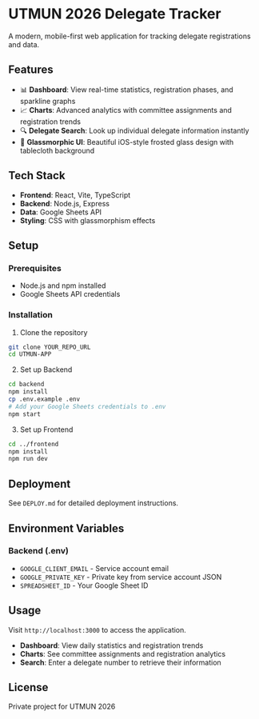 # UTMUN 2026 Delegate Tracker

A modern, mobile-first web application for tracking delegate registrations and data.

## Features

- 📊 **Dashboard**: View real-time statistics, registration phases, and sparkline graphs
- 📈 **Charts**: Advanced analytics with committee assignments and registration trends
- 🔍 **Delegate Search**: Look up individual delegate information instantly
- 🎨 **Glassmorphic UI**: Beautiful iOS-style frosted glass design with tablecloth background

## Tech Stack

- **Frontend**: React, Vite, TypeScript
- **Backend**: Node.js, Express
- **Data**: Google Sheets API
- **Styling**: CSS with glassmorphism effects

## Setup

### Prerequisites

- Node.js and npm installed
- Google Sheets API credentials

### Installation

1. Clone the repository
```bash
git clone YOUR_REPO_URL
cd UTMUN-APP
```

2. Set up Backend
```bash
cd backend
npm install
cp .env.example .env
# Add your Google Sheets credentials to .env
npm start
```

3. Set up Frontend
```bash
cd ../frontend
npm install
npm run dev
```

## Deployment

See `DEPLOY.md` for detailed deployment instructions.

## Environment Variables

### Backend (.env)
- `GOOGLE_CLIENT_EMAIL` - Service account email
- `GOOGLE_PRIVATE_KEY` - Private key from service account JSON
- `SPREADSHEET_ID` - Your Google Sheet ID

## Usage

Visit `http://localhost:3000` to access the application.

- **Dashboard**: View daily statistics and registration trends
- **Charts**: See committee assignments and registration analytics
- **Search**: Enter a delegate number to retrieve their information

## License

Private project for UTMUN 2026
